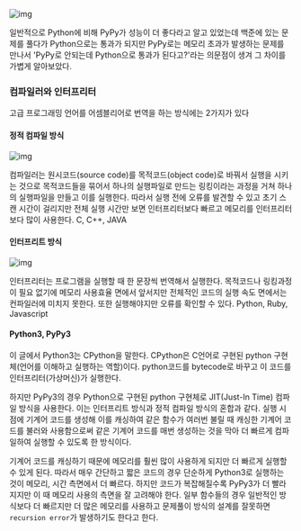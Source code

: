 ![img](C:\Users\dkshk\AppData\Roaming\marktext\images\2023-02-22-16-01-40-image.png)

일반적으로 Python에 비해 PyPy가 성능이 더 좋다라고 알고 있었는데 백준에 있는 문제를 풀다가 Python으로는 통과가 되지만 PyPy로는 메모리 초과가 발생하는 문제를 만나서 'PyPy로 안되는데 Python으로 통과가 된다고?'라는 의문점이 생겨 그 차이를 가볍게 알아보았다.

### 컴파일러와 인터프리터

고급 프로그래밍 언어를 어셈블리어로 번역을 하는 방식에는 2가지가 있다

#### 정적 컴파일 방식

![img](https://losskatsu.github.io/assets/images/os/compiler/compiler02.png)

컴파일러는 원시코드(source code)를 목적코드(object code)로 바꿔서 실행을 시키는 것으로 목적코드들을 묶어서 하나의 실행파일로 만드는 링킹이라는 과정을 거쳐 하나의 실행파일을 만들고 이를 실행한다. 따라서 실행 전에 오류를 발견할 수 있고 초기 스캔 시간이 걸리지만 전체 실행 시간만 보면 인터프리터보다 빠르고 메모리를 인터프리터보다 많이 사용한다.
C, C++, JAVA

#### 인터프리트 방식

![img](https://losskatsu.github.io/assets/images/os/compiler/compiler03.png)

인터프리터는 프로그램을 실행할 때 한 문장씩 번역해서 실행한다. 목적코드나 링킹과정이 필요 없기에 메모리 사용효율 면에서 앞서지만 전체적인 코드의 실행 속도 면에서는 컨파일러에 미치지 못한다. 또한 실행해야지만 오류를 확인할 수 있다.
Python, Ruby, Javascript

#### Python3, PyPy3

이 글에서 Python3는 CPython을 말한다. CPython은 C언어로 구현된 python 구현체(언어를 이해하고 실행하는 역할)이다. python코드를 bytecode로 바꾸고 이 코드를 인터프리터(가상머신)가 실행한다.

하지만 PyPy3의 경우 Python으로 구현된 python 구현체로 JIT(Just-In Time) 컴파일 방식을 사용한다. 이는 인터프리트 방식과 정적 컴파일 방식의 혼합과 같다. 실행 시점에 기계어 코드를 생성해 이를 캐싱하여 같은 함수가 여러번 불릴 때 캐싱한 기계어 코드를 불러와 사용함으로써 같은 기계어 코드를 매번 생성하는 것을 막아 더 빠르게 컴파일하여 실행할 수 있도록 한 방식이다.

기계어 코드를 캐싱하기 때문에 메모리를 훨씬 많이 사용하게 되지만 더 빠르게 실행할 수 있게 된다. 따라서 매우 간단하고 짧은 코드의 경우 단순하게 Python3로 실행하는 것이 메모리, 시간 측면에서 더 빠르다. 하지만 코드가 복잡해질수록 PyPy3가 더 빨라지지만 이 때 메모리 사용의 측면을 잘 고려해야 한다. 일부 함수들의 경우 일반적인 방식보다 더 빠르지만 더 많은 메모리를 사용하고 문제풀이 방식의 설계를 잘못하면 `recursion error`가 발생하기도 한다고 한다.
